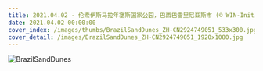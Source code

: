 ```yaml
---
title: 2021.04.02 - 伦索伊斯马拉年塞斯国家公园，巴西巴雷里尼亚斯市 (© WIN-Initiative/Getty Images)
date: 2021.04.02 00:00:00
cover_index: /images/thumbs/BrazilSandDunes_ZH-CN2924749051_533x300.jpg
cover_detail: /images/BrazilSandDunes_ZH-CN2924749051_1920x1080.jpg
---
```


![BrazilSandDunes](/images/BrazilSandDunes_ZH-CN2924749051_1920x1080.jpg)
